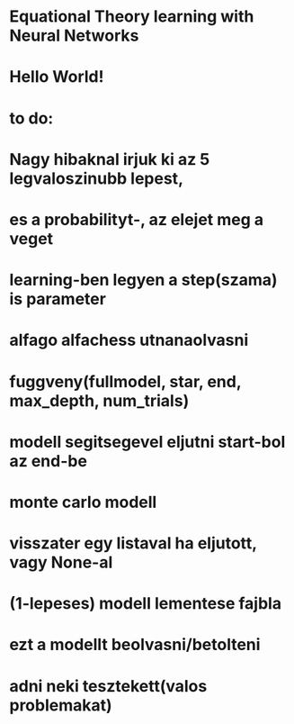 # Equational Theory learning with Neural Networks
# Hello World!


# to do:
# Nagy hibaknal irjuk ki az 5 legvaloszinubb lepest,
# es a probabilityt-, az elejet meg a veget


# learning-ben legyen a step(szama) is parameter

# alfago alfachess utnanaolvasni

# fuggveny(fullmodel, star, end, max_depth, num_trials)
# modell segitsegevel eljutni start-bol az end-be
# monte carlo modell
# visszater egy listaval ha eljutott, vagy None-al

# (1-lepeses) modell lementese fajbla
# ezt a modellt beolvasni/betolteni
# adni neki tesztekett(valos problemakat)
